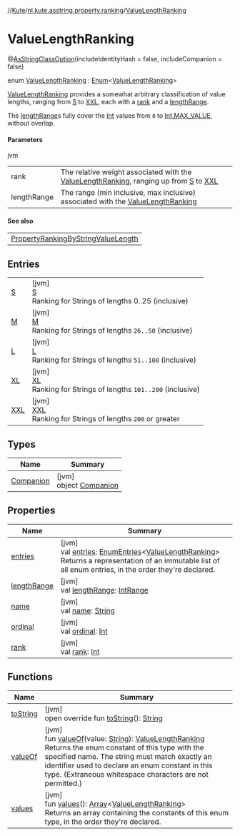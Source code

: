 //[Kute](../../../index.md)/[nl.kute.asstring.property.ranking](../index.md)/[ValueLengthRanking](index.md)

# ValueLengthRanking

@[AsStringClassOption](../../nl.kute.asstring.annotation.option/-as-string-class-option/index.md)(includeIdentityHash = false, includeCompanion = false)

enum [ValueLengthRanking](index.md) : [Enum](https://kotlinlang.org/api/latest/jvm/stdlib/kotlin/-enum/index.html)&lt;[ValueLengthRanking](index.md)&gt; 

[ValueLengthRanking](index.md) provides a somewhat arbitrary classification of value lengths, ranging from [S](-s/index.md) to [XXL](-x-x-l/index.md), each with a [rank](rank.md) and a [lengthRange](length-range.md).

The [lengthRange](length-range.md)s fully cover the [Int](https://kotlinlang.org/api/latest/jvm/stdlib/kotlin/-int/index.html) values from `0` to [Int.MAX_VALUE](https://kotlinlang.org/api/latest/jvm/stdlib/kotlin/-int/-m-a-x_-v-a-l-u-e.html), without overlap.

#### Parameters

jvm

| | |
|---|---|
| rank | The relative weight associated with the [ValueLengthRanking](index.md), ranging up from [S](-s/index.md) to [XXL](-x-x-l/index.md) |
| lengthRange | The range (min inclusive, max inclusive) associated with the [ValueLengthRanking](index.md) |

#### See also

| |
|---|
| [PropertyRankingByStringValueLength](../-property-ranking-by-string-value-length/index.md) |

## Entries

| | |
|---|---|
| [S](-s/index.md) | [jvm]<br>[S](-s/index.md)<br>Ranking for Strings of lengths 0..25 (inclusive) |
| [M](-m/index.md) | [jvm]<br>[M](-m/index.md)<br>Ranking for Strings of lengths `26..50` (inclusive) |
| [L](-l/index.md) | [jvm]<br>[L](-l/index.md)<br>Ranking for Strings of lengths `51..100` (inclusive) |
| [XL](-x-l/index.md) | [jvm]<br>[XL](-x-l/index.md)<br>Ranking for Strings of lengths `101..200` (inclusive) |
| [XXL](-x-x-l/index.md) | [jvm]<br>[XXL](-x-x-l/index.md)<br>Ranking for Strings of lengths `200` or greater |

## Types

| Name | Summary |
|---|---|
| [Companion](-companion/index.md) | [jvm]<br>object [Companion](-companion/index.md) |

## Properties

| Name | Summary |
|---|---|
| [entries](entries.md) | [jvm]<br>val [entries](entries.md): [EnumEntries](https://kotlinlang.org/api/latest/jvm/stdlib/kotlin.enums/-enum-entries/index.html)&lt;[ValueLengthRanking](index.md)&gt;<br>Returns a representation of an immutable list of all enum entries, in the order they're declared. |
| [lengthRange](length-range.md) | [jvm]<br>val [lengthRange](length-range.md): [IntRange](https://kotlinlang.org/api/latest/jvm/stdlib/kotlin.ranges/-int-range/index.html) |
| [name](../../nl.kute.hashing/-digest-method/-m-d5/index.md#-372974862%2FProperties%2F-1216412040) | [jvm]<br>val [name](../../nl.kute.hashing/-digest-method/-m-d5/index.md#-372974862%2FProperties%2F-1216412040): [String](https://kotlinlang.org/api/latest/jvm/stdlib/kotlin/-string/index.html) |
| [ordinal](../../nl.kute.hashing/-digest-method/-m-d5/index.md#-739389684%2FProperties%2F-1216412040) | [jvm]<br>val [ordinal](../../nl.kute.hashing/-digest-method/-m-d5/index.md#-739389684%2FProperties%2F-1216412040): [Int](https://kotlinlang.org/api/latest/jvm/stdlib/kotlin/-int/index.html) |
| [rank](rank.md) | [jvm]<br>val [rank](rank.md): [Int](https://kotlinlang.org/api/latest/jvm/stdlib/kotlin/-int/index.html) |

## Functions

| Name | Summary |
|---|---|
| [toString](to-string.md) | [jvm]<br>open override fun [toString](to-string.md)(): [String](https://kotlinlang.org/api/latest/jvm/stdlib/kotlin/-string/index.html) |
| [valueOf](value-of.md) | [jvm]<br>fun [valueOf](value-of.md)(value: [String](https://kotlinlang.org/api/latest/jvm/stdlib/kotlin/-string/index.html)): [ValueLengthRanking](index.md)<br>Returns the enum constant of this type with the specified name. The string must match exactly an identifier used to declare an enum constant in this type. (Extraneous whitespace characters are not permitted.) |
| [values](values.md) | [jvm]<br>fun [values](values.md)(): [Array](https://kotlinlang.org/api/latest/jvm/stdlib/kotlin/-array/index.html)&lt;[ValueLengthRanking](index.md)&gt;<br>Returns an array containing the constants of this enum type, in the order they're declared. |
